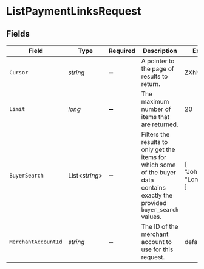 # ListPaymentLinksRequest


## Fields

| Field                                                                                                                           | Type                                                                                                                            | Required                                                                                                                        | Description                                                                                                                     | Example                                                                                                                         |
| ------------------------------------------------------------------------------------------------------------------------------- | ------------------------------------------------------------------------------------------------------------------------------- | ------------------------------------------------------------------------------------------------------------------------------- | ------------------------------------------------------------------------------------------------------------------------------- | ------------------------------------------------------------------------------------------------------------------------------- |
| `Cursor`                                                                                                                        | *string*                                                                                                                        | :heavy_minus_sign:                                                                                                              | A pointer to the page of results to return.                                                                                     | ZXhhbXBsZTE                                                                                                                     |
| `Limit`                                                                                                                         | *long*                                                                                                                          | :heavy_minus_sign:                                                                                                              | The maximum number of items that are returned.                                                                                  | 20                                                                                                                              |
| `BuyerSearch`                                                                                                                   | List<*string*>                                                                                                                  | :heavy_minus_sign:                                                                                                              | Filters the results to only get the items for which some of the buyer data contains exactly the provided `buyer_search` values. | [<br/>"John",<br/>"London"<br/>]                                                                                                |
| `MerchantAccountId`                                                                                                             | *string*                                                                                                                        | :heavy_minus_sign:                                                                                                              | The ID of the merchant account to use for this request.                                                                         | default                                                                                                                         |